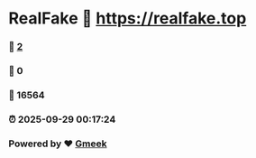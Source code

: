 # RealFake :link: https://realfake.top 
### :page_facing_up: [2](https://realfake.top/tag.html) 
### :speech_balloon: 0 
### :hibiscus: 16564 
### :alarm_clock: 2025-09-29 00:17:24 
### Powered by :heart: [Gmeek](https://github.com/Meekdai/Gmeek)
